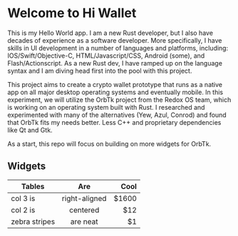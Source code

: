 # Welcome to Hi Wallet

This is my Hello World app. I am a new Rust developer, but I also have decades of experience as a software developer. More specifically, I have skills in UI development in a number of languages and platforms, including: IOS/Swift/Objective-C, HTML/Javascript/CSS, Android (some), and Flash/Actionscript. As a new Rust dev, I have ramped up on the language syntax and I am diving head first into the pool with this project. 

This project aims to create a crypto wallet prototype that runs as a native app on all major desktop operating systems and eventually mobile. In this experiment, we will utilize the OrbTk project from the Redox OS team, which is working on an operating system built with Rust. I researched and experimented with many of the alternatives (Yew, Azul, Conrod) and found that OrbTk fits my needs better. Less C++ and proprietary dependencies like Qt and Gtk. 

As a start, this repo will focus on building on more widgets for OrbTk. 

## Widgets 

| Tables        | Are           | Cool  |
| ------------- |:-------------:| -----:|
| col 3 is      | right-aligned | $1600 |
| col 2 is      | centered      |   $12 |
| zebra stripes | are neat      |    $1 |
